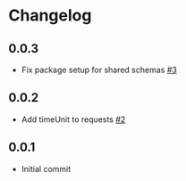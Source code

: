 # Changelog

## 0.0.3
  * Fix package setup for shared schemas [#3](https://github.com/singer-io/tap-amazon-ads-dsp/pull/3)

## 0.0.2
  * Add timeUnit to requests [#2](https://github.com/singer-io/tap-amazon-ads-dsp/pull/2)

## 0.0.1
  * Initial commit

